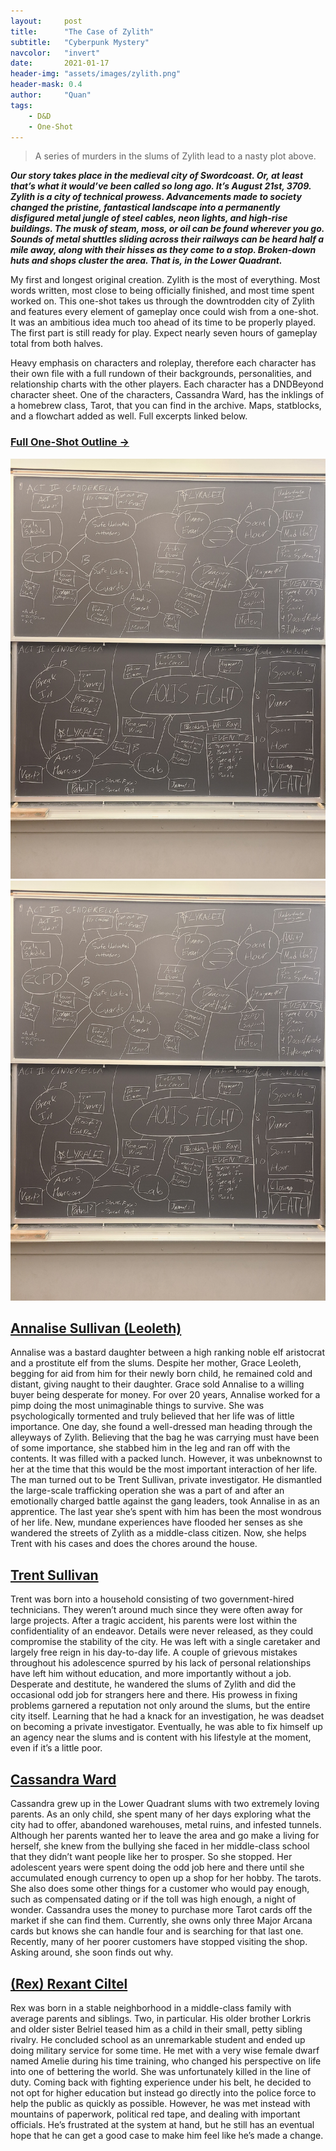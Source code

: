 ```yaml
---
layout:     post
title:      "The Case of Zylith"
subtitle:   "Cyberpunk Mystery"
navcolor:   "invert"
date:       2021-01-17
header-img: "assets/images/zylith.png"
header-mask: 0.4
author:     "Quan"
tags:
    - D&D
    - One-Shot
---
```


> A series of murders in the slums of Zylith lead to a nasty plot above.

***Our story takes place in the medieval city of Swordcoast. Or, at least that’s what it would’ve been called so long ago. It’s August 21st, 3709. Zylith is a city of technical prowess. Advancements made to society changed the pristine, fantastical landscape into a permanently disfigured metal jungle of steel cables, neon lights, and high-rise buildings. The musk of steam, moss, or oil can be found wherever you go. Sounds of metal shuttles sliding across their railways can be heard half a mile away, along with their hisses as they come to a stop. Broken-down huts and shops cluster the area. That is, in the Lower Quadrant.***

My first and longest original creation. Zylith is the most of everything. Most words written, most close to being officially finished, and most time spent worked on. This one-shot takes us through the downtrodden city of Zylith and features every element of gameplay once could wish from a one-shot. It was an ambitious idea much too ahead of its time to be properly played. The first part is still ready for play. Expect nearly seven hours of gameplay total from both halves.

Heavy emphasis on characters and roleplay, therefore each character has their own file with a full rundown of their backgrounds, personalities, and relationship charts with the other players. Each character has a DNDBeyond character sheet. One of the characters, Cassandra Ward, has the inklings of a homebrew class, Tarot, that you can find in the archive. Maps, statblocks, and a flowchart added as well. Full excerpts linked below.

### [Full One-Shot Outline →](https://docs.google.com/document/d/e/2PACX-1vTnMpo1itY7c-N19yR8TeoYuns0HUS9dHA0o4qN-XI6nWTkbEO75PxHI-BAAO2FrTXsSGXYBYg5SxuP/pub) <!-- Link to full story -->

![My Image](/assets/images/zylith.png "Zylith1")
![My Image](/assets/images/zylith2.png "Zylith2")

## [Annalise Sullivan (Leoleth)](https://docs.google.com/document/d/e/2PACX-1vTVR7fzsdqwOJXKDxNaMPimT-I0YQvohiYhZFEAoeg5QufPdr6StyL4iEBXPWwzJWT6q0Thp_kX5eK9/pub) <!-- Link to full story -->

Annalise was a bastard daughter between a high ranking noble elf aristocrat and a prostitute elf from the slums. Despite her mother, Grace Leoleth, begging for aid from him for their newly born child, he remained cold and distant, giving naught to their daughter. Grace sold Annalise to a willing buyer being desperate for money. For over 20 years, Annalise worked for a pimp doing the most unimaginable things to survive. She was psychologically tormented and truly believed that her life was of little importance. One day, she found a well-dressed man heading through the alleyways of Zylith. Believing that the bag he was carrying must have been of some importance, she stabbed him in the leg and ran off with the contents. It was filled with a packed lunch. However, it was unbeknownst to her at the time that this would be the most important interaction of her life. The man turned out to be Trent Sullivan, private investigator. He dismantled the large-scale trafficking operation she was a part of and after an emotionally charged battle against the gang leaders, took Annalise in as an apprentice. The last year she’s spent with him has been the most wondrous of her life. New, mundane experiences have flooded her senses as she wandered the streets of Zylith as a middle-class citizen. Now, she helps Trent with his cases and does the chores around the house. 


## [Trent Sullivan](https://docs.google.com/document/d/e/2PACX-1vQqbqB_26-ykuNpuZJNbuOjH5OMSpbggEZXkYqCuExIkZhnD2YuTjpXchoyemiw8tw_i4WdJkUcLqFc/pub) <!-- Link to full story -->

Trent was born into a household consisting of two government-hired technicians. They weren’t around much since they were often away for large projects. After a tragic accident, his parents were lost within the confidentiality of an endeavor. Details were never released, as they could compromise the stability of the city. He was left with a single caretaker and largely free reign in his day-to-day life. A couple of grievous mistakes throughout his adolescence spurred by his lack of personal relationships have left him without education, and more importantly without a job. Desperate and destitute, he wandered the slums of Zylith and did the occasional odd job for strangers here and there. His prowess in fixing problems garnered a reputation not only around the slums, but the entire city itself. Learning that he had a knack for an investigation, he was deadset on becoming a private investigator. Eventually, he was able to fix himself up an agency near the slums and is content with his lifestyle at the moment, even if it’s a little poor.

## [Cassandra Ward](https://docs.google.com/document/d/e/2PACX-1vT_BkYbBjqa0ObEox4przjYZ_8I121x1NDlNS2NIlzN1Yq2TaKuN-w-yvcW43ufKu6mBYPGEKZ-oOnm/pub) <!-- Link to full story -->

Cassandra grew up in the Lower Quadrant slums with two extremely loving parents. As an only child, she spent many of her days exploring what the city had to offer, abandoned warehouses, metal ruins, and infested tunnels. Although her parents wanted her to leave the area and go make a living for herself, she knew from the bullying she faced in her middle-class school that they didn’t want people like her to prosper. So she stopped. Her adolescent years were spent doing the odd job here and there until she accumulated enough currency to open up a shop for her hobby. The tarots. She also does some other things for a customer who would pay enough, such as compensated dating or if the toll was high enough, a night of wonder. Cassandra uses the money to purchase more Tarot cards off the market if she can find them. Currently, she owns only three Major Arcana cards but knows she can handle four and is searching for that last one. Recently, many of her poorer customers have stopped visiting the shop. Asking around, she soon finds out why.

## [(Rex) Rexant Ciltel](https://docs.google.com/document/d/e/2PACX-1vT8EXXkdsNm-KO9O17PkvK5jK2pC3W1NY030NWeehiNaazy9J2LYRGXAyghUtcnA5S9mrbshj8kvR2b/pub) <!-- Link to full story -->

Rex was born in a stable neighborhood in a middle-class family with average parents and siblings. Two, in particular. His older brother Lorkris and older sister Belriel teased him as a child in their small, petty sibling rivalry. He concluded school as an unremarkable student and ended up doing military service for some time. He met with a very wise female dwarf named Amelie during his time training, who changed his perspective on life into one of bettering the world. She was unfortunately killed in the line of duty. Coming back with fighting experience under his belt, he decided to not opt for higher education but instead go directly into the police force to help the public as quickly as possible. However, he was met instead with mountains of paperwork, political red tape, and dealing with important officials. He’s frustrated at the system at hand, but he still has an eventual hope that he can get a good case to make him feel like he’s made a change. 